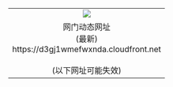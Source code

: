 ﻿<table>
  <tr></tr>
  <tr><td colspan=2 align=center><img src="https://d3gj1wmefwxnda.cloudfront.net/Up/oGate.jpg" /></td></tr>
  <tr><td colspan=2 align=center>网门动态网址<br/>(最新)
<br>https://d3gj1wmefwxnda.cloudfront.net
<br/><br/>(以下网址可能失效)
    </td>
  </tr>
</table>
